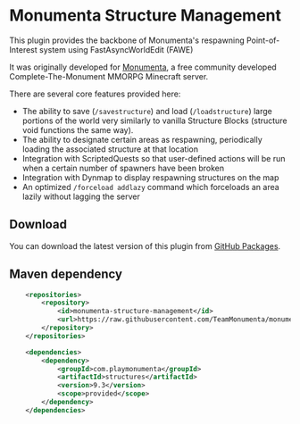 # Monumenta Structure Management
This plugin provides the backbone of Monumenta's respawning Point-of-Interest
system using FastAsyncWorldEdit (FAWE)

It was originally developed for [Monumenta](https://www.playmonumenta.com/), a
free community developed Complete-The-Monument MMORPG Minecraft server.

There are several core features provided here:
- The ability to save (`/savestructure`) and load (`/loadstructure`) large portions of the world very similarly to vanilla Structure Blocks (structure void functions the same way).
- The ability to designate certain areas as respawning, periodically loading the associated structure at that location
- Integration with ScriptedQuests so that user-defined actions will be run when a certain number of spawners have been broken
- Integration with Dynmap to display respawning structures on the map
- An optimized `/forceload addlazy` command which forceloads an area lazily without lagging the server

## Download
You can download the latest version of this plugin from [GitHub Packages](https://github.com/TeamMonumenta/monumenta-structure-management/packages).

## Maven dependency
```xml
    <repositories>
        <repository>
            <id>monumenta-structure-management</id>
            <url>https://raw.githubusercontent.com/TeamMonumenta/monumenta-structure-management/master/mvn-repo/</url>
        </repository>
    </repositories>

    <dependencies>
        <dependency>
            <groupId>com.playmonumenta</groupId>
            <artifactId>structures</artifactId>
            <version>9.3</version>
            <scope>provided</scope>
        </dependency>
    </dependencies>
```
